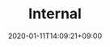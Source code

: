 ---
title: "Internal"
description: "Internal packages"
date: 2020-01-11T14:09:21+09:00
draft: false
weight: 1
---